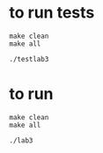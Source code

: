 # to run tests
```
make clean
make all

./testlab3
```

# to run 
```
make clean
make all

./lab3

```